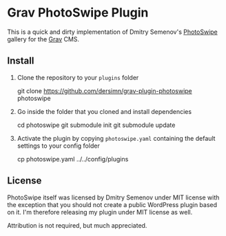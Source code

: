 # Grav PhotoSwipe Plugin 

This is a quick and dirty implementation of Dmitry Semenov's [PhotoSwipe](http://photoswipe.com) gallery for the [Grav](http://github.com/getgrav/grav) CMS.

## Install 

1) Clone the repository to your `plugins` folder

	git clone https://github.com/dersimn/grav-plugin-photoswipe photoswipe

2) Go inside the folder that you cloned and install dependencies

	cd photoswipe
	git submodule init
	git submodule update

4) Activate the plugin by copying `photoswipe.yaml` containing the default settings to your config folder

	cp photoswipe.yaml ../../config/plugins

## License

PhotoSwipe itself was licensed by Dmitry Semenov under MIT license with the exception that you should not create a public WordPress plugin based on it. I'm therefore releasing my plugin under MIT license as well.

Attribution is not required, but much appreciated.
